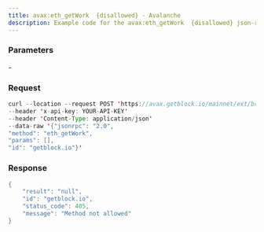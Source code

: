 ```yaml
---
title: avax:eth_getWork  {disallowed} - Avalanche
description: Example code for the avax:eth_getWork  {disallowed} json-rpc method. Сomplete guide on how to use avax:eth_getWork  {disallowed} json-rpc in GetBlock.io Web3 documentation.
---
```


### Parameters


\-

### Request

``` java
curl --location --request POST 'https://avax.getblock.io/mainnet/ext/bc/C/rpc' 
--header 'x-api-key: YOUR-API-KEY' 
--header 'Content-Type: application/json' 
--data-raw '{"jsonrpc": "2.0",
"method": "eth_getWork",
"params": [],
"id": "getblock.io"}'
```

###  Response

``` java
{
    "result": "null",
    "id": "getblock.io",
    "status_code": 405,
    "message": "Method not allowed"
}
```

